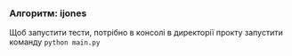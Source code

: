 ### Алгоритм: ijones
Щоб запустити тести, потрібно в консолі в директорії прокту запустити команду ```python main.py```